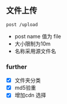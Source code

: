 ## 文件上传
`post /upload`

- post name 值为 file 
- 大小限制为10m
- 名称采用源文件名

### further
- [x] 文件夹分类
- [x] md5验重
- [x] 增加cdn 选择
